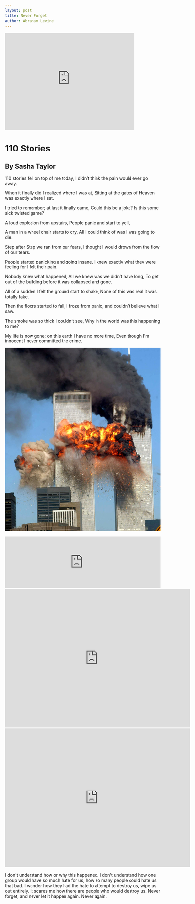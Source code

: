 ```yaml
---
layout: post
title: Never Forget
author: Abraham Levine
---
```


<iframe width="420" height="315" src="https://www.youtube.com/embed/mhROd7Jt3-w" frameborder="0" allowfullscreen></iframe>

110 Stories
===========

By Sasha Taylor
---------------

110 stories fell on top of me today,
I didn’t think the pain would ever go away.

When it finally did I realized where I was at,
Sitting at the gates of Heaven was exactly where I sat.

I tried to remember; at last it finally came,
Could this be a joke? Is this some sick twisted game?

A loud explosion from upstairs,
People panic and start to yell,

A man in a wheel chair starts to cry,
All I could think of was I was going to die.

Step after Step we ran from our fears,
I thought I would drown from the flow of our tears.

People started panicking and going insane,
I knew exactly what they were feeling for I felt their pain.

Nobody knew what happened,
All we knew was we didn’t have long,
To get out of the building before it was collapsed and gone.

All of a sudden I felt the ground start to shake,
None of this was real it was totally fake.

Then the floors started to fall,
I froze from panic, and couldn’t believe what I saw.

The smoke was so thick I couldn’t see,
Why in the world was this happening to me?

My life is now gone; on this earth I have no more time,
Even though I'm innocent I never committed the crime.

<img src=/img/911.png></img>

<iframe width="100%" height="166" scrolling="no" frameborder="no" src="https://w.soundcloud.com/player/?url=https%3A//api.soundcloud.com/tracks/97913445&amp;color=ff5500&amp;auto_play=false&amp;hide_related=false&amp;show_comments=true&amp;show_user=true&amp;show_reposts=false"></iframe>

<iframe src="https://www.google.com/maps/embed?pb=!1m18!1m12!1m3!1d3024.294898230479!2d-74.01236055!3d40.71152420000001!2m3!1f0!2f0!3f0!3m2!1i1024!2i768!4f13.1!3m3!1m2!1s0x89c25a19881b83fb%3A0x979b0a4fe0492ce6!2sWorld+Trade+Center%2C+New+York%2C+NY!5e0!3m2!1sen!2sus!4v1442597434559" width="600" height="450" frameborder="0" style="border:0" allowfullscreen></iframe>

<iframe src="https://www.google.com/maps/embed?pb=!1m18!1m12!1m3!1d3024.2941578877144!2d-74.01327249999999!3d40.711540500000005!2m3!1f0!2f0!3f0!3m2!1i1024!2i768!4f13.1!3m3!1m2!1s0x89c25a1a3c83bdad%3A0x46ec8080a0b83d20!2s9%2F11+Memorial!5e0!3m2!1sen!2sus!4v1442597474333" width="600" height="450" frameborder="0" style="border:0" allowfullscreen></iframe>

I don't understand how or why this happened. I don't understand how one group would have so much hate for us, how so many people could hate us that bad. I wonder how they had the hate to attempt to destroy us, wipe us out entirely. It scares me how there are people who would destroy us. Never forget, and never let it happen again. Never again.